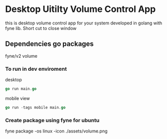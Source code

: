 # Desktop Uitilty Volume Control App
this is desktop volume control app for your system developed in golang with fyne lib. Short cut to close window

## Dependencies go packages
fyne/v2
volume

### To run in dev enviroment
desktop
```go
go run main.go
```
mobile view
```go
go run -tags mobile main.go
```

### Create package using fyne for ubuntu

fyne package -os linux -icon ./assets/volume.png

